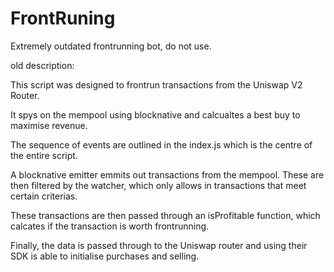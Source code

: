 # FrontRuning

Extremely outdated frontrunning bot, do not use.

old description:

This script was designed to frontrun transactions from the Uniswap V2 Router. 

It spys on the mempool using blocknative and calcualtes a best buy to maximise revenue. 

The sequence of events are outlined in the index.js which is the centre of the entire script.

A blocknative emitter emmits out transactions from the mempool. These are then filtered by the watcher, which only allows in transactions that meet certain criterias. 

These transactions are then passed through an isProfitable function, which calcates if the transaction is worth frontrunning. 

Finally, the data is passed through to the Uniswap router and using their SDK is able to initialise purchases and selling. 
